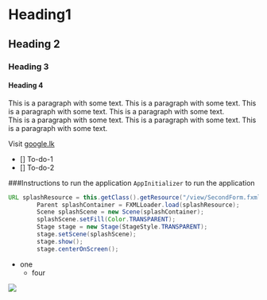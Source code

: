 # Heading1
## Heading 2
### Heading 3
#### Heading 4

This is a paragraph with some text.
This is a paragraph with some text.
This is a paragraph with some text.
This is a paragraph with some text.<br>
This is a paragraph with some text.
This is a paragraph with some text.
This is a paragraph with some text.

Visit [google.lk](https://google.lk)

- [] To-do-1
- [] To-do-2

###Instructions to run the application
`AppInitializer` to run the application

```java
URL splashResource = this.getClass().getResource("/view/SecondForm.fxml");
        Parent splashContainer = FXMLLoader.load(splashResource);
        Scene splashScene = new Scene(splashContainer);
        splashScene.setFill(Color.TRANSPARENT);
        Stage stage = new Stage(StageStyle.TRANSPARENT);
        stage.setScene(splashScene);
        stage.show();
        stage.centerOnScreen();

```
- one
  - four

![](https://www.google.com/images/branding/googlelogo/1x/googlelogo_color_272x92dp.png)





